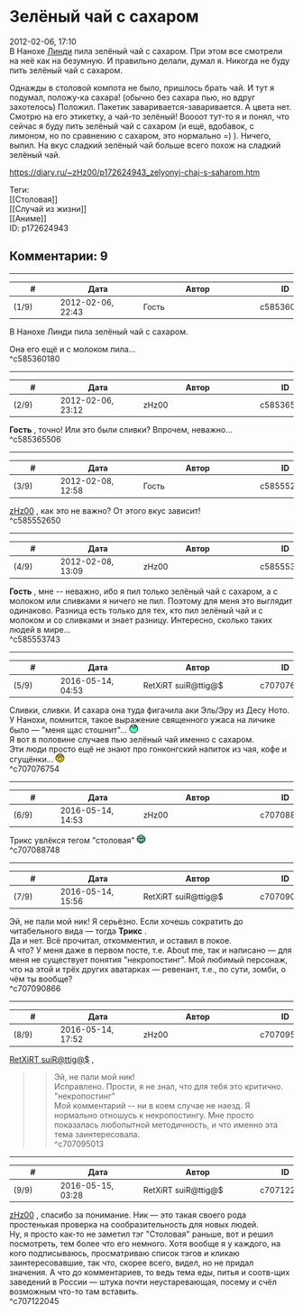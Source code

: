 Зелёный чай с сахаром
=====================

  
2012-02-06, 17:10  
 В Нанохе  [Линди](https://myanimelist.net/character/3846/Lindy_Harlaown)  пила зелёный чай с сахаром. При этом все смотрели на неё как на безумную. И правильно делали, думал я. Никогда не буду пить зелёный чай с сахаром.   
   
 Однажды в столовой компота не было, пришлось брать чай. И тут я подумал, положу-ка сахара! (обычно без сахара пью, но вдруг захотелось) Положил. Пакетик заваривается-заваривается. А цвета нет. Смотрю на его этикетку, а чай-то зелёный! Воооот тут-то я и понял, что сейчас я буду пить зелёный чай с сахаром (и ещё, вдобавок, с лимоном, но по сравнению с сахаром, это нормально =) ). Ничего, выпил. На вкус сладкий зелёный чай больше всего похож на сладкий зелёный чай.   
  
<https://diary.ru/~zHz00/p172624943_zelyonyj-chaj-s-saharom.htm>  
  
Теги:  
[[Столовая]]  
[[Случай из жизни]]  
[[Аниме]]  
ID: p172624943  


Комментарии: 9
--------------

  


---



|         #         |              Дата              |                     Автор                     |           ID           |
| --- | --- | --- | --- |
| (1/9) | 2012-02-06, 22:43 | Гость | c585360180 |

  
  В Нанохе Линди пила зелёный чай с сахаром.    
   
   
   
 Она его ещё и с молоком пила...   
 ^c585360180

---



|         #         |              Дата              |                     Автор                     |           ID           |
| --- | --- | --- | --- |
| (2/9) | 2012-02-06, 23:12 | zHz00 | c585365506 |

  
  **Гость**  , точно! Или это были сливки? Впрочем, неважно...   
 ^c585365506

---



|         #         |              Дата              |                     Автор                     |           ID           |
| --- | --- | --- | --- |
| (3/9) | 2012-02-08, 12:58 | Гость | c585552650 |

  
  [zHz00](/~zHz00/ "Untitled")  , как это не важно? От этого вкус зависит!   
 ^c585552650

---



|         #         |              Дата              |                     Автор                     |           ID           |
| --- | --- | --- | --- |
| (4/9) | 2012-02-08, 13:09 | zHz00 | c585553743 |

  
  **Гость**  , мне -- неважно, ибо я пил только зелёный чай с сахаром, а с молоком или сливками я ничего не пил. Поэтому для меня это выглядит одинаково. Разница есть только для тех, кто пил зелёный чай и с молоком и со сливками и знает разницу. Интересно, сколько таких людей в мире...   
 ^c585553743

---



|         #         |              Дата              |                     Автор                     |           ID           |
| --- | --- | --- | --- |
| (5/9) | 2016-05-14, 04:53 | RetXiRT suiR@ttig@$ | c707076754 |

  
  Сливки, сливки. И сахара она туда фигачила аки Эль/Эру из Десу Ното. У Нанохи, помнится, такое выражение священного ужаса на личике было — "меня щас стошнит"… ![:lol:](pics/1135.gif)   
 Я вот в половине случаев пью зелёный чай именно с сахаром.   
 Эти люди просто ещё не знают про гонконгский напиток из чая, кофе и сгущёнки… ![:inlove:](pics/1178.gif)    
 ^c707076754

---



|         #         |              Дата              |                     Автор                     |           ID           |
| --- | --- | --- | --- |
| (6/9) | 2016-05-14, 14:53 | zHz00 | c707088748 |

  
 Трикс увлёкся тегом "столовая" ![:D](pics/1131.gif)   
 ^c707088748

---



|         #         |              Дата              |                     Автор                     |           ID           |
| --- | --- | --- | --- |
| (7/9) | 2016-05-14, 15:56 | RetXiRT suiR@ttig@$ | c707090866 |

  
  Эй, не пали мой ник! Я серьёзно. Если хочешь сократить до читабельного вида — тогда  **Трикс**  .   
 Да и нет. Всё прочитал, откомментил, и оставил в покое.   
 А что? У меня даже в первом посте, т.е. About me, так и написано — для меня не существует понятия "некропостинг". Мой любимый персонаж, что на этой и трёх других аватарках — ревенант, т.е., по сути, зомби, о чём ты вообще?    
 ^c707090866

---



|         #         |              Дата              |                     Автор                     |           ID           |
| --- | --- | --- | --- |
| (8/9) | 2016-05-14, 17:52 | zHz00 | c707095013 |

  
  [RetXiRT suiR@ttig@$](http://Hellspawn.diary.ru "Горчичник")  ,   
 >>Эй, не пали мой ник!   
 Исправлено. Прости, я не знал, что для тебя это критично.   
 >>"некропостинг"   
 Мой комментарий -- ни в коем случае не наезд. Я нормально отношусь к некропостингу. Мне просто показалась любопытной методичность, и что именно эта тема заинтересовала.   
 ^c707095013

---



|         #         |              Дата              |                     Автор                     |           ID           |
| --- | --- | --- | --- |
| (9/9) | 2016-05-15, 03:28 | RetXiRT suiR@ttig@$ | c707122045 |

  
   [zHz00](https://zHz00.diary.ru "Untitled")  , спасибо за понимание. Ник — это такая своего рода простенькая проверка на сообразительность для новых людей.   
 Ну, я просто как-то не заметил тэг "Столовая" раньше, вот и решил посмотреть, тем более что его немного. Хотя вообще я у каждого, на кого подписываюсь, просматриваю список тэгов и кликаю заинтересовавшие, так что, скорее всего, видел, но не придал значения. А что до комментариев, то ведь тема еды, питья и соотв-щих заведений в России — штука почти неустаревающая, посему и счёл возможным что-то там вставить.    
 ^c707122045